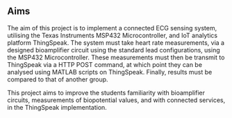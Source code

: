 ## Aims

The aim of this project is to implement a connected ECG sensing system,
utilising the Texas Instruments MSP432 Microcontroller, and IoT analytics
platform ThingSpeak. The system must take heart rate measurements, via a
designed bioamplifier circuit using the standard lead configurations, using the
MSP432 Microcontroller. These measurements must then be transmit to ThingSpeak
via a HTTP POST command, at which point they can be analysed using MATLAB
scripts on ThingSpeak. Finally, results must be compared to that of another
group.

This project aims to improve the students familiarity with bioamplifier
circuits, measurements of biopotential values, and with connected services, in
the ThingSpeak implementation.
